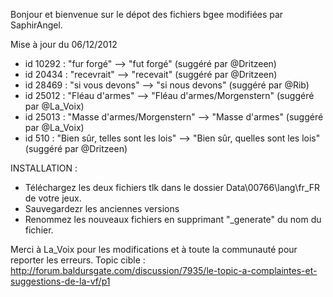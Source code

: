 Bonjour et bienvenue sur le dépot des fichiers bgee modifiées par SaphirAngel.

Mise à jour du 06/12/2012
- id 10292 : "fur forgé" --> "fut forgé" (suggéré par @Dritzeen)
- id 20434 : "recevrait" --> "recevait" (suggéré par @Dritzeen)
- id 28469 : "si vous devons" --> "si nous devons" (suggéré par @Rib)
- id 25012 : "Fléau d'armes" --> "Fléau d'armes/Morgenstern" (suggéré par @La_Voix)
- id 25013 : "Masse d'armes/Morgenstern" --> "Masse d'armes" (suggéré par @La_Voix)
- id 510 : "Bien sûr, telles sont les lois" --> "Bien sûr, quelles sont les lois" (suggéré par @Dritzeen)


INSTALLATION :
- Téléchargez les deux fichiers tlk dans le dossier Data\00766\lang\fr_FR de votre jeux.
- Sauvegardezr les anciennes versions
- Renommez les nouveaux fichiers en supprimant "_generate" du nom du fichier.

Merci à La_Voix pour les modifications et à toute la communauté pour reporter les erreurs.
Topic cible : http://forum.baldursgate.com/discussion/7935/le-topic-a-complaintes-et-suggestions-de-la-vf/p1